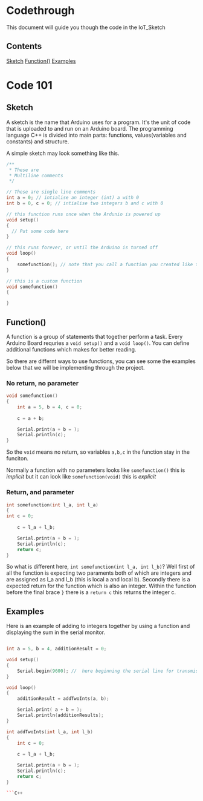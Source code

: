 # Codethrough 
This document will guide you though the code in the IoT_Sketch

## Contents

[Sketch](#sketch)
[Function()](#function)
[Examples](#examples)

# Code 101

## Sketch 
A sketch is the name that Arduino uses for a program. It's the unit of code that is uploaded to and run on an Arduino board.
The programming language C++ is divided into main parts: functions, values(variables and constants) and structure. 

A simple sketch may look something like this. 

```C++
/**
 * These are 
 * Multiline comments
 */

// These are single line comments
int a = 0; // intialise an integer (int) a with 0
int b = 0, c = 0; // intialise two integers b and c with 0

// this function runs once when the Ardunio is powered up
void setup()
{
  // Put some code here  
}

// this runs forever, or until the Arduino is turned off
void loop()
{
    somefunction(); // note that you call a function you created like this 
}

// this is a custom function
void somefunction()
{

}
```


## Function()
A function is a group of statements that together perform a task. Every Arduino Board requries a `void setup()` and a `void loop()`. You can define additional functions which makes for better reading.

So there are differnt ways to use functions, you can see some the examples below that we will be implementing through the project. 

### No return, no parameter 
```C++
void somefunction()
{
    int a = 5, b = 4, c = 0;
    
    c = a + b; 

    Serial.print(a + b = );
    Serial.println(c);
}
```
So the `void` means no return, so variables `a,b,c` in the function stay in the funciton. 

Normally a function with no parameters looks like `somefunction()` this is *implicit* but it can look like `somefunction(void)` this is *explicit*

### Return, and parameter
```C++
int somefunction(int l_a, int l_a)
{
int c = 0;
    
    c = l_a + l_b; 

    Serial.print(a + b = );
    Serial.println(c);
    return c;
}
```
So what is different here, `int somefunction(int l_a, int l_b)`?  Well first of all the function is expecting two paraments both of which are integers and are assigned as l_a and l_b (this is local a and local b).
Secondly there is a expected return for the function which is also an integer. Within the function before the final brace `}` there is a `return c` this returns the integer c. 


## Examples

Here is an example of adding to integers together by using a function and displaying the sum in the serial monitor.

```C++

int a = 5, b = 4, additionResult = 0;

void setup()
{
    Serial.begin(9600); //  here beginning the serial line for transmission , inbound and outbound at a baud rate of 9600 bits per second.  
}

void loop()
{
    additionResult = addTwoInts(a, b);

    Serial.print( a + b = );
    Serial.println(additionResults);
}

int addTwoInts(int l_a, int l_b)
{
    int c = 0;
    
    c = l_a + l_b; 

    Serial.print(a + b = );
    Serial.println(c);
    return c;
}

```C++

